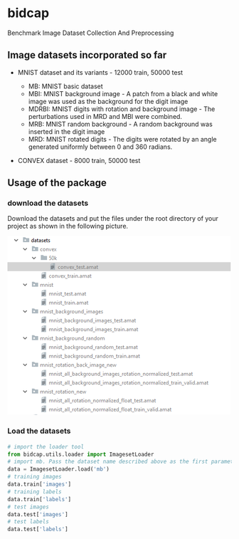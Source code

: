 # bidcap
Benchmark Image Dataset Collection And Preprocessing

## Image datasets incorporated so far

* MNIST dataset and its variants - 12000 train, 50000 test
    * MB: MNIST basic dataset
    * MBI: MNIST background image - A patch from a black and white image was used as the background for the digit image
    * MDRBI: MNIST digits with rotation and background image - The perturbations used in MRD and MBI were combined.
    * MRB: MNIST random background - A random background was inserted in the digit image
    * MRD: MNIST rotated digits - The digits were rotated by an angle generated uniformly between 0 and 360 radians.
    
* CONVEX dataset - 8000 train, 50000 test

## Usage of the package

### download the datasets

Download the datasets and put the files under the root directory of your project as shown in the following picture. 

![alt text](https://github.com/wwwbbb8510/bidcap/blob/master/dataset_file_structure.PNG "Datasets file structure")

### Load the datasets
```python
# import the loader tool
from bidcap.utils.loader import ImagesetLoader
# import mb. Pass the dataset name described above as the first parameter
data = ImagesetLoader.load('mb')
# training images
data.train['images']
# training labels
data.train['labels']
# test images
data.test['images']
# test labels
data.test['labels']
```
